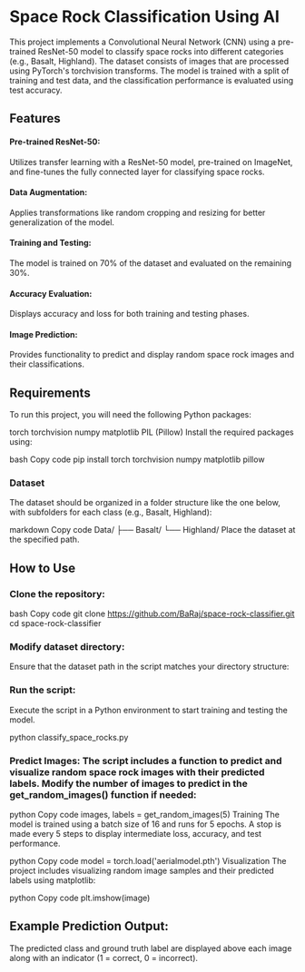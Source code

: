 # Space Rock Classification Using AI
This project implements a Convolutional Neural Network (CNN) using a pre-trained ResNet-50 model to classify space rocks into different categories (e.g., Basalt, Highland). The dataset consists of images that are processed using PyTorch's torchvision transforms. The model is trained with a split of training and test data, and the classification performance is evaluated using test accuracy.

## Features
#### Pre-trained ResNet-50:
Utilizes transfer learning with a ResNet-50 model, pre-trained on ImageNet, and fine-tunes the fully connected layer for classifying space rocks.
#### Data Augmentation: 
Applies transformations like random cropping and resizing for better generalization of the model.
#### Training and Testing: 
The model is trained on 70% of the dataset and evaluated on the remaining 30%.
#### Accuracy Evaluation: 
Displays accuracy and loss for both training and testing phases.
#### Image Prediction: 
Provides functionality to predict and display random space rock images and their classifications.
## Requirements
To run this project, you will need the following Python packages:

torch
torchvision
numpy
matplotlib
PIL (Pillow)
Install the required packages using:

bash
Copy code
pip install torch torchvision numpy matplotlib pillow
### Dataset
The dataset should be organized in a folder structure like the one below, with subfolders for each class (e.g., Basalt, Highland):

markdown
Copy code
Data/
    ├── Basalt/
    └── Highland/
Place the dataset at the specified path.

## How to Use
### Clone the repository:

bash
Copy code
git clone https://github.com/BaRaj/space-rock-classifier.git
cd space-rock-classifier
### Modify dataset directory: 
Ensure that the dataset path in the script matches your directory structure:

### Run the script: 
Execute the script in a Python environment to start training and testing the model.

python classify_space_rocks.py
### Predict Images: The script includes a function to predict and visualize random space rock images with their predicted labels. Modify the number of images to predict in the get_random_images() function if needed:

python
Copy code
images, labels = get_random_images(5)
Training
The model is trained using a batch size of 16 and runs for 5 epochs.
A stop is made every 5 steps to display intermediate loss, accuracy, and test performance.

python
Copy code
model = torch.load('aerialmodel.pth')
Visualization
The project includes visualizing random image samples and their predicted labels using matplotlib:

python
Copy code
plt.imshow(image)
## Example Prediction Output:
The predicted class and ground truth label are displayed above each image along with an indicator (1 = correct, 0 = incorrect).
